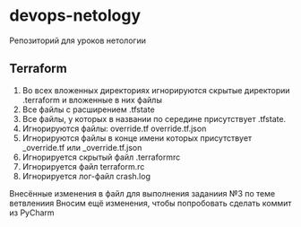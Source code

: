 # devops-netology
Репозиторий для уроков нетологии

## Terraform
1. Во всех вложенных директориях игнорируются скрытые директории .terraform и вложенные в них файлы
2. Все файлы с расширением .tfstate
3. Все файлы, у которых в названии по середине присутствует .tfstate. 
4. Игнорируются файлы: override.tf override.tf.json
5. Игнорируются файлы в конце имени которых присутствует _override.tf или _override.tf.json
6. Игнорируется скрытый файл .terraformrc
7. Игнорируется файл terraform.rc
8. Игнорируется лог-файл crash.log

Внесённые изменения в файл для выполнения заданиия №3 по теме ветвлениия
Вносим ещё изменения, чтобы попробовать сделать коммит из PyCharm
